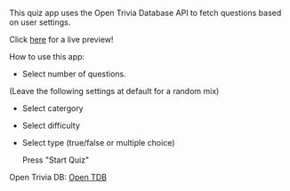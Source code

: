 This quiz app uses the Open Trivia Database API to fetch questions based on user settings.

Click [here](https://quiz-app-fvac.onrender.com/) for a live preview!

How to use this app:

- Select number of questions.

(Leave the following settings at default for a random mix)
- Select catergory
- Select difficulty
- Select type (true/false or multiple choice)

  Press "Start Quiz"




Open Trivia DB: [Open TDB](https://opentdb.com/)
